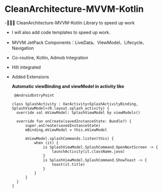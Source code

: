 # CleanArchitecture-MVVM-Kotlin

-🐔🐔🐔 CleanArchitecture-MVVM-Kotlin Library to speed up work
- I will also add code templates to speed up work.

- MVVM JetPack Components：LiveData、ViewModel、Lifecycle、Navigation
- Co-routine, Kotlin, Admob Integration
- Hilt integrated
- Added Extensions


  <b>Automatic viewBinding and viewModel in activity like</b>
  
  ```
   @AndroidEntryPoint
   
  class SplashActivity : XarActivity<SplashActivityBinding, SplashViewModel>(R.layout.splash_activity) {
    override val mViewModel: SplashViewModel by viewModels()

    override fun onCreate(savedInstanceState: Bundle?) {
        super.onCreate(savedInstanceState)
        mBinding.mViewModel = this.mViewModel

        mViewModel.splashCommands.listen(this) {
            when (it) {
                is SplashViewModel.SplashCommand.OpenNextScreen -> {
                    launchActivity(it.className.java)
                }
                is SplashViewModel.SplashCommand.ShowToast -> {
                    toast(it.title)
                }
            }
        }
    }
  }

```

